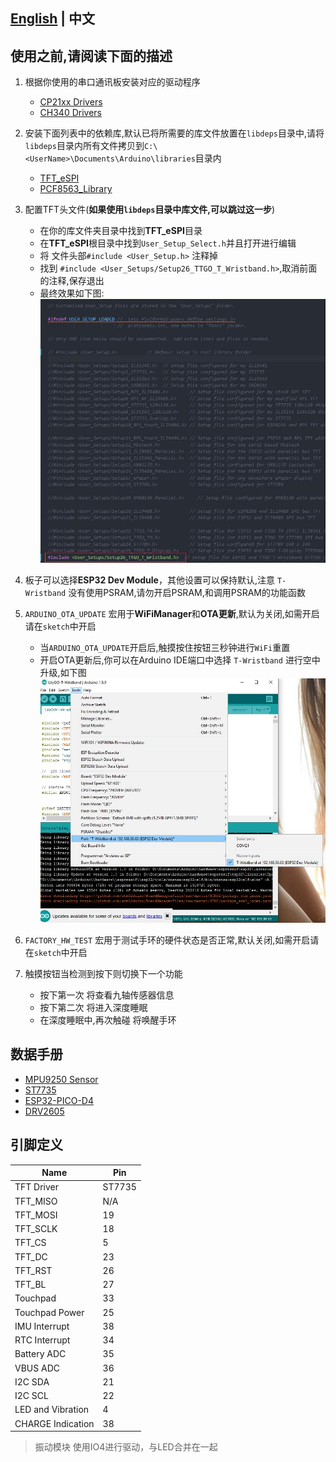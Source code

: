## **[English](README_CN.md) | 中文**

## 使用之前,请阅读下面的描述

1. 根据你使用的串口通讯板安装对应的驱动程序

    - [CP21xx Drivers](https://www.silabs.com/products/development-tools/software/usb-to-uart-bridge-vcp-drivers)
    - [CH340 Drivers](http://www.wch-ic.com/search?q=ch340&t=downloads)

2. 安装下面列表中的依赖库,默认已将所需要的库文件放置在`libdeps`目录中,请将`libdeps`目录内所有文件拷贝到`C:\<UserName>\Documents\Arduino\libraries`目录内

    - [TFT_eSPI](https://github.com/Bodmer/TFT_eSPI)
    - [PCF8563_Library](https://github.com/lewisxhe/PCF8563_Library)

3. 配置TFT头文件(**如果使用`libdeps`目录中库文件,可以跳过这一步**)

    - 在你的库文件夹目录中找到**TFT_eSPI**目录
    - 在**TFT_eSPI**根目录中找到`User_Setup_Select.h`并且打开进行编辑
    - 将 文件头部`#include <User_Setup.h>` 注释掉
    - 找到 `#include <User_Setups/Setup26_TTGO_T_Wristband.h>`,取消前面的注释,保存退出
    - 最终效果如下图:
        ![](../../docs/_static/readme/1.jpg)

4. 板子可以选择**ESP32 Dev Module**，其他设置可以保持默认,注意 `T-Wristband` 没有使用PSRAM,请勿开启PSRAM,和调用PSRAM的功能函数

5. `ARDUINO_OTA_UPDATE` 宏用于**WiFiManager**和**OTA更新**,默认为关闭,如需开启请在`sketch`中开启

    - 当`ARDUINO_OTA_UPDATE`开启后,触摸按住按钮三秒钟进行`WiFi`重置
    - 开启OTA更新后,你可以在Arduino IDE端口中选择 `T-Wristband` 进行空中升级,如下图
        ![](../../docs/_static/readme/2.jpg)

6. `FACTORY_HW_TEST` 宏用于测试手环的硬件状态是否正常,默认关闭,如需开启请在`sketch`中开启
7. 触摸按钮当检测到按下则切换下一个功能
    - 按下第一次 将查看九轴传感器信息
    - 按下第二次 将进入深度睡眠
    - 在深度睡眠中,再次触碰 将唤醒手环

## 数据手册

- [MPU9250 Sensor](https://invensense.tdk.com/wp-content/uploads/2015/02/PS-MPU-9250A-01-v1.1.pdf)
- [ST7735](http://www.displayfuture.com/Display/datasheet/controller/ST7735.pdf)
- [ESP32-PICO-D4](https://www.espressif.com/sites/default/files/documentation/esp32-pico-d4_datasheet_en.pdf)
- [DRV2605](https://www.ti.com/product/DRV2605)

## 引脚定义

| Name              | Pin    |
| ----------------- | ------ |
| TFT Driver        | ST7735 |
| TFT_MISO          | N/A    |
| TFT_MOSI          | 19     |
| TFT_SCLK          | 18     |
| TFT_CS            | 5      |
| TFT_DC            | 23     |
| TFT_RST           | 26     |
| TFT_BL            | 27     |
| Touchpad          | 33     |
| Touchpad Power    | 25     |
| IMU Interrupt     | 38     |
| RTC Interrupt     | 34     |
| Battery ADC       | 35     |
| VBUS ADC          | 36     |
| I2C SDA           | 21     |
| I2C SCL           | 22     |
| LED and Vibration | 4      |
| CHARGE Indication | 38     |

> 振动模块 使用IO4进行驱动，与LED合并在一起


